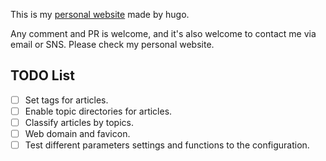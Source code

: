 This is my [personal website](https://ujkuo.github.io) made by hugo.

Any comment and PR is welcome, and it's also welcome to contact me via email or SNS. Please check my personal website.

## TODO List

- [ ] Set tags for articles.
- [ ] Enable topic directories for articles.
- [ ] Classify articles by topics.
- [ ] Web domain and favicon.
- [ ] Test different parameters settings and functions to the configuration.

